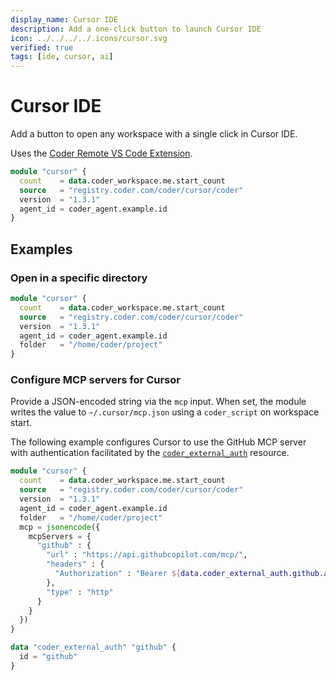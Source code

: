 ```yaml
---
display_name: Cursor IDE
description: Add a one-click button to launch Cursor IDE
icon: ../../../../.icons/cursor.svg
verified: true
tags: [ide, cursor, ai]
---
```


# Cursor IDE

Add a button to open any workspace with a single click in Cursor IDE.

Uses the [Coder Remote VS Code Extension](https://github.com/coder/vscode-coder).

```tf
module "cursor" {
  count    = data.coder_workspace.me.start_count
  source   = "registry.coder.com/coder/cursor/coder"
  version  = "1.3.1"
  agent_id = coder_agent.example.id
}
```

## Examples

### Open in a specific directory

```tf
module "cursor" {
  count    = data.coder_workspace.me.start_count
  source   = "registry.coder.com/coder/cursor/coder"
  version  = "1.3.1"
  agent_id = coder_agent.example.id
  folder   = "/home/coder/project"
}
```

### Configure MCP servers for Cursor

Provide a JSON-encoded string via the `mcp` input. When set, the module writes the value to `~/.cursor/mcp.json` using a `coder_script` on workspace start.

The following example configures Cursor to use the GitHub MCP server with authentication facilitated by the [`coder_external_auth`](https://coder.com/docs/admin/external-auth#configure-a-github-oauth-app) resource.

```tf
module "cursor" {
  count    = data.coder_workspace.me.start_count
  source   = "registry.coder.com/coder/cursor/coder"
  version  = "1.3.1"
  agent_id = coder_agent.example.id
  folder   = "/home/coder/project"
  mcp = jsonencode({
    mcpServers = {
      "github" : {
        "url" : "https://api.githubcopilot.com/mcp/",
        "headers" : {
          "Authorization" : "Bearer ${data.coder_external_auth.github.access_token}",
        },
        "type" : "http"
      }
    }
  })
}

data "coder_external_auth" "github" {
  id = "github"
}
```
